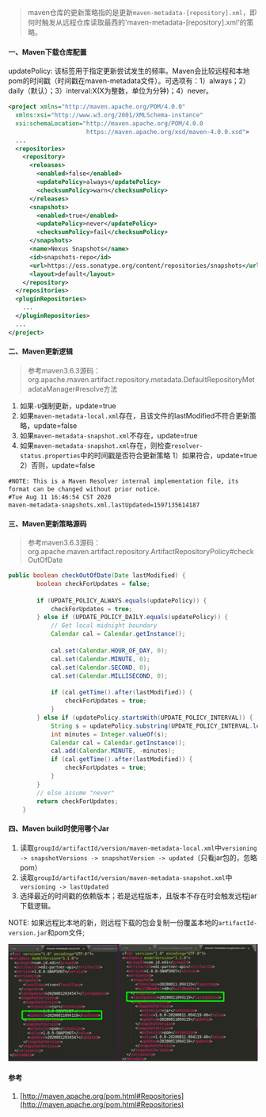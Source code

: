 > maven仓库的更新策略指的是更新`maven-metadata-[repository].xml`，即何时触发从远程仓库读取最西的'maven-metadata-[repository].xml'的策略。

#### 一、Maven下载仓库配置
updatePolicy: 该标签用于指定更新尝试发生的频率。Maven会比较远程和本地pom的时间戳（时间戳在maven-metadata文件）。可选项有：1）always；2）daily（默认）；3）interval:X(X为整数，单位为分钟)；4）never。

```xml
<project xmlns="http://maven.apache.org/POM/4.0.0"
  xmlns:xsi="http://www.w3.org/2001/XMLSchema-instance"
  xsi:schemaLocation="http://maven.apache.org/POM/4.0.0
                      https://maven.apache.org/xsd/maven-4.0.0.xsd">
  ...
  <repositories>
    <repository>
      <releases>
        <enabled>false</enabled>
        <updatePolicy>always</updatePolicy>
        <checksumPolicy>warn</checksumPolicy>
      </releases>
      <snapshots>
        <enabled>true</enabled>
        <updatePolicy>never</updatePolicy>
        <checksumPolicy>fail</checksumPolicy>
      </snapshots>
      <name>Nexus Snapshots</name>
      <id>snapshots-repo</id>
      <url>https://oss.sonatype.org/content/repositories/snapshots</url>
      <layout>default</layout>
    </repository>
  </repositories>
  <pluginRepositories>
    ...
  </pluginRepositories>
  ...
</project>
```
#### 二、Maven更新逻辑
> 参考maven3.6.3源码：org.apache.maven.artifact.repository.metadata.DefaultRepositoryMetadataManager#resolve方法
1. 如果`-U`强制更新，update=true
2. 如果`maven-metadata-local.xml`存在，且该文件的lastModified不符合更新策略，update=false
3. 如果`maven-metadata-snapshot.xml`不存在，update=true
4. 如果`maven-metadata-snapshot.xml`存在，则检查`resolver-status.properties`中的时间戳是否符合更新策略
1）如果符合，update=true
2）否则，update=false
```properties
#NOTE: This is a Maven Resolver internal implementation file, its format can be changed without prior notice.
#Tue Aug 11 16:46:54 CST 2020
maven-metadata-snapshots.xml.lastUpdated=1597135614187
```
#### 三、Maven更新策略源码
> 参考maven3.6.3源码：org.apache.maven.artifact.repository.ArtifactRepositoryPolicy#checkOutOfDate
```java
public boolean checkOutOfDate(Date lastModified) {
        boolean checkForUpdates = false;

        if (UPDATE_POLICY_ALWAYS.equals(updatePolicy)) {
            checkForUpdates = true;
        } else if (UPDATE_POLICY_DAILY.equals(updatePolicy)) {
            // Get local midnight boundary
            Calendar cal = Calendar.getInstance();

            cal.set(Calendar.HOUR_OF_DAY, 0);
            cal.set(Calendar.MINUTE, 0);
            cal.set(Calendar.SECOND, 0);
            cal.set(Calendar.MILLISECOND, 0);

            if (cal.getTime().after(lastModified)) {
                checkForUpdates = true;
            }
        } else if (updatePolicy.startsWith(UPDATE_POLICY_INTERVAL)) {
            String s = updatePolicy.substring(UPDATE_POLICY_INTERVAL.length() + 1);
            int minutes = Integer.valueOf(s);
            Calendar cal = Calendar.getInstance();
            cal.add(Calendar.MINUTE, -minutes);
            if (cal.getTime().after(lastModified)) {
                checkForUpdates = true;
            }
        }
        // else assume "never"
        return checkForUpdates;
    }
```
#### 四、Maven build时使用哪个Jar

1. 读取`groupId/artifactId/version/maven-metadata-local.xml`中`versioning -> snapshotVersions -> snapshotVersion -> updated`（只看jar包的，忽略pom）
2. 读取`groupId/artifactId/version/maven-metadata-snapshot.xml`中`versioning -> lastUpdated`
3. 选择最近的时间戳的依赖版本；若是远程版本，且版本不存在时会触发远程jar下载逻辑。

NOTE:
如果远程比本地的新，则远程下载的包会复制一份覆盖本地的`artifactId-version.jar`和pom文件;

![左maven-metadata-local.xml, 右maven-matadata-snapshot.xml](../../src/main/resources/picture/1240-20210115031358728.png)
#### 参考
1. [http://maven.apache.org/pom.html#Repositories](http://maven.apache.org/pom.html#Repositories)